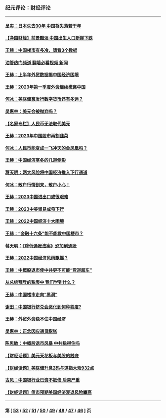 ### 纪元评论：财经评论
---
#### [呈实：日本失去30年 中国将失落若干年](../../pages/nsc1026/n14078260.md?09270330) 
#### [【净园财经】前景黯淡 中国出生人口断崖下跌](../../pages/nsc1026/n14049754.md?09270330) 
#### [王赫：中国楼市有多冷，请看3个数据](../../pages/nsc1026/n14046129.md?09270330) 
#### [油管热门频道 翻墙必看视频 新闻](ok?09270330)
#### [王赫：上半年外贸数据揭中国经济困境](../../pages/nsc1026/n14034198.md?09270330) 
#### [王赫：2023年第一季度外资继续撤离中国](../../pages/nsc1026/n13988870.md?09270330) 
#### [何冰：美联储离发行数字货币还有多远？](../../pages/nsc1026/n13986109.md?09270330) 
#### [吴惠林：美元会被抛弃吗？](../../pages/nsc1026/n13984087.md?09270330) 
#### [【名家专栏】人民币无法取代美元](../../pages/nsc1026/n13974270.md?09270330) 
#### [王赫：2023年中国股市再割韭菜](../../pages/nsc1026/n13965334.md?09270330) 
#### [何冰：人民币能变成一飞冲天的金凤凰吗？](../../pages/nsc1026/n13964999.md?09270330) 
#### [王赫：中国经济寒冬的几道侧影](../../pages/nsc1026/n13932953.md?09270330) 
#### [蒋天明：两大风险将中国经济推入下行通道](../../pages/nsc1026/n13929820.md?09270330) 
#### [何冰：散户行情到来，散户小心！](../../pages/nsc1026/n13928308.md?09270330) 
#### [王赫：2023中国进出口或很艰难](../../pages/nsc1026/n13911515.md?09270330) 
#### [王赫：2023中美贸易或将下行](../../pages/nsc1026/n13899005.md?09270330) 
#### [王赫：2022中国经济十大困境](../../pages/nsc1026/n13883766.md?09270330) 
#### [王赫：“金融十六条”能不能救中国楼市？](../../pages/nsc1026/n13868431.md?09270330) 
#### [蒋天明：《降低通胀法案》恐加剧通胀](../../pages/nsc1026/n13806996.md?09270330) 
#### [王赫：2022中国经济风雨飘摇？](../../pages/nsc1026/n13803207.md?09270330) 
#### [王赫：中概股退市使中共更不可能“弯道超车”](../../pages/nsc1026/n13802858.md?09270330) 
#### [从总统拜登的税表中 我们学到什么？](../../pages/nsc1026/n13773081.md?09270330) 
#### [王赫：中国楼市走向“黑洞”](../../pages/nsc1026/n13770647.md?09270330) 
#### [谢田：中国银行挤兑会恶化到何种程度?](../../pages/nsc1026/n13766965.md?09270330) 
#### [王赫：外贸外资稳不住中国经济](../../pages/nsc1026/n13753933.md?09270330) 
#### [吴惠林：正念因应通货膨胀](../../pages/nsc1026/n13750350.md?09270330) 
#### [陈思敏：中概股退市风暴 中共稳得住吗](../../pages/nsc1026/n13738978.md?09270330) 
#### [【财经话题】美元天花板与美股的触底](../../pages/nsc1026/n13736495.md?09270330) 
#### [【财经话题】美联储升息2码与道指大涨932点](../../pages/nsc1026/n13727377.md?09270330) 
#### [古风：中国银行业已资不抵债 后果严重](../../pages/nsc1026/n13726111.md?09270330) 
#### [【财经话题】债市预期美国经济衰退风险攀高](../../pages/nsc1026/n13698043.md?09270330) 

---
#### 第 [ [53](./53.md?09270330) / [52](./52.md?09270330) / [51](./51.md?09270330) / [50](./50.md?09270330) / [49](./49.md?09270330) / [48](./48.md?09270330) / [47](./47.md?09270330) / [46](./46.md?09270330) ] 页
